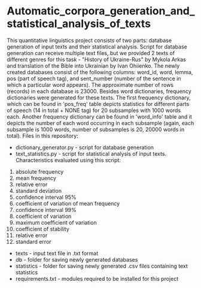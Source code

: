 # Automatic_corpora_generation_and_statistical_analysis_of_texts
This quantitative linguistics project consists of two parts: database generation of input texts and their statistical analysis.
Script for database generation can receive multiple text files, but we provided 2 texts of different genres for this task - "History of Ukraine-Rus" by Mykola Arkas and translation of the Bible into Ukrainian by Ivan Ohiienko. The newly created databases consist of the following columns: word_id, word, lemma, pos (part of speech tag), and sent_number (number of the sentence in which a particular word appears). The approximate number of rows (records) in each database is 23000. Besides word dictionaries, frequency dictionaries were generated for these texts. The first frequency dictionary, which can be found in 'pos_freq' table depicts statistics for different parts of speech (14 in total + NONE tag) for 20 subsamples with 1000 words each. Another frequency dictionary can be found in 'word_info' table and it depicts the number of each word occurring in each subsample (again, each subsample is 1000 words, number of subsamples is 20, 20000 words in total).
Files in this repository:
* dictionary_generator.py - script for database generation
* text_statistics.py - script for statistical analysis of input texts. Characteristics evaluated using this script:
1. absolute frequency
2. mean frequency
3. relative error
4. standard deviation
5. confidence interval 95%
6. coefficient of variation of mean frequency
7. confidence interval 99%
8. coefficient of variation
9. maximum coefficient of variation
10. coefficient of stability
11. relative error
12. standard error
* texts - input text file in .txt format
* db - folder for saving newly generated databases
* statistics - folder for saving newly generated .csv files containing text statistics
* requirements.txt - modules required to be installed for this project

    
